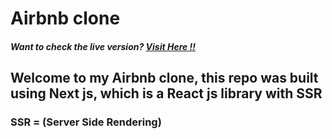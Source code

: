 # Airbnb clone

##### Want to check the live version? [Visit Here !!](https://airbnb-ssr.vercel.app/)
## Welcome to my Airbnb clone, this repo was built using Next js, which is a React js library with SSR
### SSR = (Server Side Rendering)


